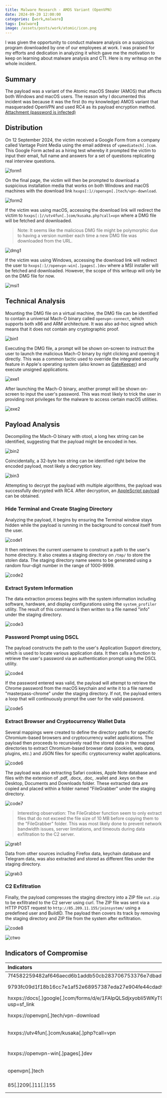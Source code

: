 ```yaml
---
title: Malware Research - AMOS Variant (OpenVPN)
date: 2024-09-20 12:00:00
categories: [work,malware]
tags: [malware]
image: /assets/posts/work/atomic/icon.png
---
```


I was given the opportunity to conduct malware analysis on a suspicious program downloaded by one of our employees at work. I was praised for my efforts and dedication in analyzing it which gave me the motivation to keep on learning about malware analysis and CTI. Here is my writeup on the whole incident.

## Summary
The payload was a variant of the Atomic macOS Stealer (AMOS) that affects both Windows and macOS users. The reason why I documented this incident was because it was the first (to my knowledge) AMOS variant that masqueraded OpenVPN and used RC4 as its payload encryption method. [Attachment (password is infected)](/assets/posts/work/atomic/iocs/danger-macos.zip)

## Distribution
On 12 September 2024, the victim received a Google Form from a company called Vantage Point Media using the email address of `vpmediatech[.]com`. This Google Form acted as a hiring test whereby it prompted the victim to input their email, full name and answers for a set of questions replicating real interview questions.

![form1](/assets/posts/work/atomic/form1.png)

On the final page, the victim will then be prompted to download a suspicious installation media that works on both Windows and macOS machines with the download link `hxxps[:]//openvpn[.]tech/vpn-download`.

![form2](/assets/posts/work/atomic/form2.png)

If the victim was using macOS, accessing the download link will redirect the victim to `hxxps[:]//utv4fun[.]com/kusaka.php?call=vpn` where a DMG file will be fetched and downloaded. 

> Note: It seems like the malicious DMG file might be polymorphic due to having a version number each time a new DMG file was downloaded from the URL.

![dmg1](/assets/posts/work/atomic/dmg1.png)

If the victim was using Windows, accessing the download link will redirect the user to `hxxps[:]//openvpn-win[.]pages[.]dev` where a MSI installer will be fetched and downloaded. However, the scope of this writeup will only be on the DMG file for now.

![msi1](/assets/posts/work/atomic/msi1.png)

## Technical Analysis
Mounting the DMG file on a virtual machine, the DMG file can be identified to contain a universal Mach-O binary called `openvpn-connect`, which supports both x86 and ARM architecture. It was also ad-hoc signed which means that it does not contain any cryptographic proof.

![bin1](/assets/posts/work/atomic/bin1.png)

Executing the DMG file, a prompt will be shown on-screen to instruct the user to launch the malicious Mach-O binary by right clicking and opening it directly. This was a common tactic used to override the integrated security feature in Apple's operating system (also known as [GateKeeper](https://antman1p-30185.medium.com/jumping-over-the-gate-da555c075208)) and execute unsigned applications.

![exe1](/assets/posts/work/atomic/exe1.png)

After launching the Mach-O binary, another prompt will be shown on-screen to input the user's password. This was most likely to trick the user in providing root privileges for the malware to access certain macOS utilities.

![exe2](/assets/posts/work/atomic/exe2.png)

## Payload Analysis
Decompiling the Mach-O binary with otool, a long hex string can be identified, suggesting that the payload might be encoded in hex.

![bin2](/assets/posts/work/atomic/bin2.png)

Coincidentally, a 32-byte hex string can be identified right below the encoded payload, most likely a decryption key.

![bin3](/assets/posts/work/atomic/bin3.png)

Attempting to decrypt the payload with multiple algorithms, the payload was successfully decrypted with RC4. After decryption, an [AppleScript payload](https://gist.github.com/warlocksmurf/5fdd30e27c6ec4eed7d3377395c64fae) can be obtained.

### Hide Terminal and Create Staging Directory
Analyzing the payload, it begins by ensuring the Terminal window stays hidden while the payload is running in the background to conceal itself from the user.

![code1](/assets/posts/work/atomic/code1.png)

It then retrieves the current username to construct a path to the user's home directory. It also creates a staging directory on `/tmp/` to store the stolen data. The staging directory name seems to be generated using a random four-digit number in the range of 1000-9999.

![code2](/assets/posts/work/atomic/code2.png)

### Extract System Information
The data extraction process begins with the system information including software, hardware, and display configurations using the `system_profiler` utility. The result of this command is then written to a file named "info" under the staging directory.

![code3](/assets/posts/work/atomic/code3.png)

### Password Prompt using DSCL
The payload constructs the path to the user's Application Support directory, which is used to locate various application data. It then calls a function to retrieve the user's password via an authentication prompt using the DSCL utility.

![code4](/assets/posts/work/atomic/code4.png)

If the password entered was valid, the payload will attempt to retrieve the Chrome password from the macOS keychain and write it to a file named "masterpass-chrome" under the staging directory. If not, the payload enters a loop that will continuously prompt the user for the valid password.

![code5](/assets/posts/work/atomic/code5.png)

### Extract Browser and Cryptocurrency Wallet Data
Several mappings were created to define the directory paths for specific Chromium-based browsers and cryptocurrency wallet applications. The payload then proceeds to recursively read the stored data in the mapped directories to extract Chromium-based browser data (cookies, web data, plugins, etc.) and JSON files for specific cryptocurrency wallet applications. 

![code6](/assets/posts/work/atomic/code6.png)

The payload was also extracting Safari cookies, Apple Note database and files with the extension of .pdf, .docx, .doc, .wallet and .keys on the Desktop, Documents and Downloads folder. These extracted data are copied and placed within a folder named "FileGrabber" under the staging directory.

![code7](/assets/posts/work/atomic/code7.png)

> Interesting observation: The FileGrabber function seem to only extract files that do not exceed the file size of 10 MB before copying them to the "FileGrabber" folder. This was most likely done to prevent network bandwidth issues, server limitations, and timeouts during data exfiltration to the C2 server.

![grab1](/assets/posts/work/atomic/grab1.png)

Data from other sources including Firefox data, keychain database and Telegram data, was also extracted and stored as different files under the staging directory.

![grab3](/assets/posts/work/atomic/grab3.png)

### C2 Exfiltration
Finally, the payload compresses the staging directory into a ZIP file `out.zip` to be exfiltrated to the C2 server using curl. The ZIP file was sent via a HTTP POST request to `http://85.209.11.155/joinsystem/` using a predefined user and BuildID. The payload then covers its track by removing the staging directory and ZIP file from the system after exfiltration.

![code8](/assets/posts/work/atomic/code8.png)

![ctwo](/assets/posts/work/atomic/ctwo.png)

## Indicators of Compromise

<div class="table-wrapper">
    <table>
        <thead>
            <tr>
                <th style="text-align: left">Indicators</th>
                <th style="text-align: left">Type</th>
                <th style="text-align: right">Description</th>
            </tr>
        </thead>
        <tbody>
            <tr>
                <td style="text-align: left">7f4582259482af646aecd6b1addb50cb283706753376e7dbadb4c33ab3ddff21</td>
                <td style="text-align: left">SHA256</td>
                <td style="text-align: right">DMG file</td>
            </tr>
            <tr>
                <td style="text-align: left">9793fc09d1f18b16cc7e1af52e68957387eda27e904fe44cdad904016fcb55b8</td>
                <td style="text-align: left">SHA256</td>
                <td style="text-align: right">Mach-O binary</td>
            </tr>
            <tr>
                <td style="text-align: left">hxxps://docs[.]google[.]com/forms/d/e/1FAIpQLSdjxyobIi5WKyT9dvL8NgYBk6434oYqhGomOHrCDPSBK1shCw/viewform?usp=sf_link</td>
                <td style="text-align: left">URL</td>
                <td style="text-align: right">Google Form</td>
            </tr>
            <tr>
                <td style="text-align: left">hxxps://openvpn[.]tech/vpn-download</td>
                <td style="text-align: left">URL</td>
                <td style="text-align: right">Download link</td>
            </tr>
            <tr>
                <td style="text-align: left">hxxps://utv4fun[.]com/kusaka[.]php?call=vpn</td>
                <td style="text-align: left">URL</td>
                <td style="text-align: right">macOS installer download</td>
            </tr>
            <tr>
                <td style="text-align: left">hxxps://openvpn-win[.]pages[.]dev</td>
                <td style="text-align: left">URL</td>
                <td style="text-align: right">Windows installer download</td>
            </tr>
            <tr>
                <td style="text-align: left">openvpn[.]tech</td>
                <td style="text-align: left">Domain</td>
                <td style="text-align: right">Malicious domain</td>
            </tr>
            <tr>
                <td style="text-align: left">85[.]209[.]11[.]155</td>
                <td style="text-align: left">IP address</td>
                <td style="text-align: right">C2 server</td>
            </tr>
      </tbody>
   </table>
</div>
